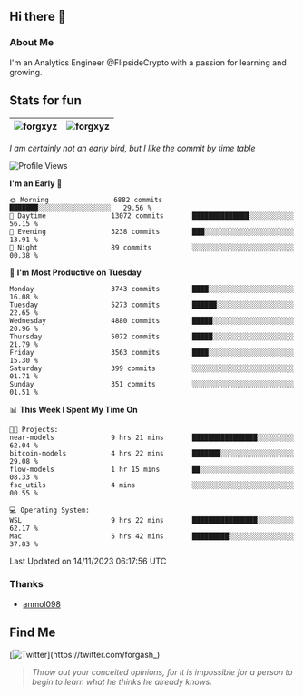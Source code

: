 ## Hi there 👋

### About Me

I'm an Analytics Engineer @FlipsideCrypto with a passion for learning and growing.
  
## Stats for fun

| <img align="center" src="https://github-readme-streak-stats.herokuapp.com/?user=forgxyz&theme=tokyonight" alt="forgxyz" /> | <img align="center" src="https://github-readme-stats.vercel.app/api?username=forgxyz&theme=tokyonight&show_icons=true" alt="forgxyz" /> |
| ------------- |------------- |

*I am certainly not an early bird, but I like the commit by time table*  

<!--START_SECTION:waka-->
![Profile Views](http://img.shields.io/badge/Profile%20Views-0-blue)

**I'm an Early 🐤** 

```text
🌞 Morning                6882 commits        ███████░░░░░░░░░░░░░░░░░░   29.56 % 
🌆 Daytime                13072 commits       ██████████████░░░░░░░░░░░   56.15 % 
🌃 Evening                3238 commits        ███░░░░░░░░░░░░░░░░░░░░░░   13.91 % 
🌙 Night                  89 commits          ░░░░░░░░░░░░░░░░░░░░░░░░░   00.38 % 
```
📅 **I'm Most Productive on Tuesday** 

```text
Monday                   3743 commits        ████░░░░░░░░░░░░░░░░░░░░░   16.08 % 
Tuesday                  5273 commits        ██████░░░░░░░░░░░░░░░░░░░   22.65 % 
Wednesday                4880 commits        █████░░░░░░░░░░░░░░░░░░░░   20.96 % 
Thursday                 5072 commits        █████░░░░░░░░░░░░░░░░░░░░   21.79 % 
Friday                   3563 commits        ████░░░░░░░░░░░░░░░░░░░░░   15.30 % 
Saturday                 399 commits         ░░░░░░░░░░░░░░░░░░░░░░░░░   01.71 % 
Sunday                   351 commits         ░░░░░░░░░░░░░░░░░░░░░░░░░   01.51 % 
```


📊 **This Week I Spent My Time On** 

```text
🐱‍💻 Projects: 
near-models              9 hrs 21 mins       ████████████████░░░░░░░░░   62.04 % 
bitcoin-models           4 hrs 22 mins       ███████░░░░░░░░░░░░░░░░░░   29.08 % 
flow-models              1 hr 15 mins        ██░░░░░░░░░░░░░░░░░░░░░░░   08.33 % 
fsc_utils                4 mins              ░░░░░░░░░░░░░░░░░░░░░░░░░   00.55 % 

💻 Operating System: 
WSL                      9 hrs 22 mins       ████████████████░░░░░░░░░   62.17 % 
Mac                      5 hrs 42 mins       █████████░░░░░░░░░░░░░░░░   37.83 % 
```


 Last Updated on 14/11/2023 06:17:56 UTC
<!--END_SECTION:waka-->

### Thanks
 - [anmol098](https://github.com/anmol098/waka-readme-stats/)
  
## Find Me
[![Twitter](https://img.shields.io/twitter/url/https/twitter.com/forgash_.svg?style=social&label=Follow%20%40forgash_)](https://twitter.com/forgash_)


> *Throw out your conceited opinions, for it is impossible for a person to begin to learn what he thinks he already knows.* 
